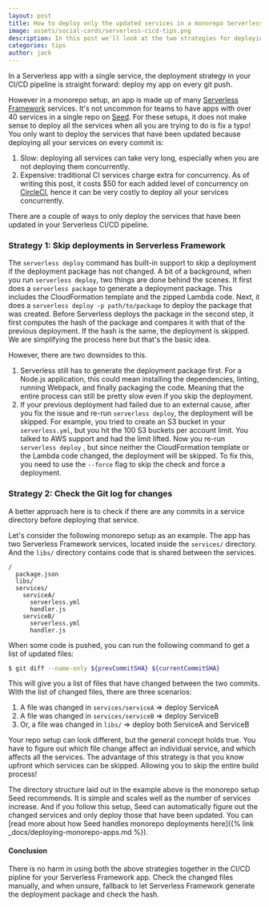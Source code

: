 ```yaml
---
layout: post
title: How to deploy only the updated services in a monorepo Serverless app
image: assets/social-cards/serverless-cicd-tips.png
description: In this post we'll look at the two strategies for deploying only the updated services in the CI/CD pipeline for a monorepo Serverless Framework app. You can either let Serverless Framework skip the deployments for you or you can check the Git log to figure out which services have been updated.
categories: tips
author: jack
---
```


In a Serverless app with a single service, the deployment strategy in your CI/CD pipeline is straight forward: deploy my app on every git push.

However in a monorepo setup, an app is made up of many [Serverless Framework](https://serverless.com) services. It's not uncommon for teams to have apps with over 40 services in a single repo on [Seed](/). For these setups, it does not make sense to deploy all the services when all you are trying to do is fix a typo! You only want to deploy the services that have been updated because deploying all your services on every commit is:

1. Slow: deploying all services can take very long, especially when you are not deploying them concurrently.
2. Expensive: traditional CI services charge extra for concurrency. As of writing this post, it costs $50 for each added level of concurrency on [CircleCI](https://circleci.com), hence it can be very costly to deploy all your services concurrently.

There are a couple of ways to only deploy the services that have been updated in your Serverless CI/CD pipeline.

### Strategy 1: Skip deployments in Serverless Framework

The `serverless deploy` command has built-in support to skip a deployment if the deployment package has not changed. A bit of a background, when you run `serverless deploy`, two things are done behind the scenes. It first does a `serverless package` to generate a deployment package. This includes the CloudFormation template and the zipped Lambda code. Next, it does a `serverless deploy -p path/to/package` to deploy the package that was created. Before Serverless deploys the package in the second step, it first computes the hash of the package and compares it with that of the previous deployment. If the hash is the same, the deployment is skipped. We are simplifying the process here but that's the basic idea.

However, there are two downsides to this.

1. Serverless still has to generate the deployment package first. For a Node.js application, this could mean installing the dependencies, linting, running Webpack, and finally packaging the code. Meaning that the entire process can still be pretty slow even if you skip the deployment.
2. If your previous deployment had failed due to an external cause, after you fix the issue and re-run `serverless deploy`, the deployment will be skipped. For example, you tried to create an S3 bucket in your `serverless.yml`, but you hit the 100 S3 buckets per account limit. You talked to AWS support and had the limit lifted. Now you re-run `serverless deploy` , but since neither the CloudFormation template or the Lambda code changed, the deployment will be skipped. To fix this, you need to use the `--force` flag to skip the check and force a deployment.

### Strategy 2: Check the Git log for changes

A better approach here is to check if there are any commits in a service directory before deploying that service.

Let's consider the following monorepo setup as an example. The app has two Serverless Framework services, located inside the `services/` directory. And the `libs/` directory contains code that is shared between the services.

```
/
  package.json
  libs/
  services/
    serviceA/
      serverless.yml
      handler.js
    serviceB/
      serverless.yml
      handler.js
```

When some code is pushed, you can run the following command to get a list of updated files:

``` bash
$ git diff --name-only ${prevCommitSHA} ${currentCommitSHA}
```

This will give you a list of files that have changed between the two commits. With the list of changed files, there are three scenarios:

1. A file was changed in `services/serviceA` ⇒ deploy ServiceA
2. A file was changed in `services/serviceB` ⇒ deploy ServiceB
3. Or, a file was changed in `libs/` ⇒ deploy both ServiceA and ServiceB

Your repo setup can look different, but the general concept holds true. You have to figure out which file change affect an individual service, and which affects all the services. The advantage of this strategy is that you know upfront which services can be skipped. Allowing you to skip the entire build process!

The directory structure laid out in the example above is the monorepo setup Seed recommends. It is simple and scales well as the number of services increase. And if you follow this setup, Seed can automatically figure out the changed services and only deploy those that have been updated. You can [read more about how Seed handles monorepo deployments here]({% link _docs/deploying-monorepo-apps.md %}).

#### Conclusion

There is no harm in using both the above strategies together in the CI/CD pipline for your Serverless Framework app. Check the changed files manually, and when unsure, fallback to let Serverless Framework generate the deployment package and check the hash.

